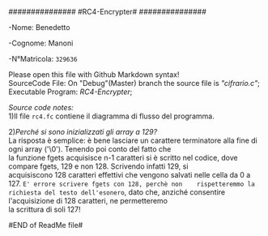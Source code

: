 ###############
#RC4-Encrypter#
###############

-Nome: Benedetto

-Cognome: Manoni

-N°Matricola: `329636`


Please open this file with Github Markdown syntax!       
SourceCode File: On "Debug"(Master) branch the source file is _"cifrario.c"_;      
Executable Program: _RC4-Encrypter_;     

_Source code notes:_    
1)Il file `rc4.fc` contiene il diagramma di flusso del programma.       

2)_Perché si sono inizializzati gli array a 129?_     
   La risposta è semplice: è bene lasciare un carattere terminatore alla fine di ogni array ('\0'). Tenendo poi conto del fatto che     
   la funzione fgets acquisisce n-1 caratteri si è scritto nel codice, dove compare fgets, 129 e non 128. Scrivendo infatti 129, si      
   acquisiscono 128 caratteri effettivi che vengono salvati nelle cella da 0 a 127. `E' errore scrivere fgets con 128, perchè non    rispetteremmo la richiesta del testo dell'esonero`, dato che, anziché consentire l'acquisizione di 128 caratteri, ne permetteremo     
   la scrittura di soli 127!     

   
#END of ReadMe file#
